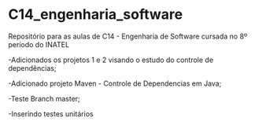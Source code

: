# C14_engenharia_software
Repositório para as aulas de C14 - Engenharia de Software cursada no 8º período do INATEL

-Adicionados os projetos 1 e 2 visando o estudo do controle de dependências;

-Adicionado projeto Maven - Controle de Dependencias em Java;

-Teste Branch master;

-Inserindo testes unitários
